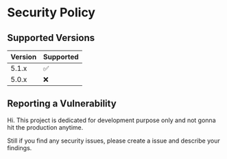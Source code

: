 # Security Policy

## Supported Versions

| Version | Supported          |
| ------- | ------------------ |
| 5.1.x   | :white_check_mark: |
| 5.0.x   | :x:                |

## Reporting a Vulnerability

Hi. This project is dedicated for development purpose only and not gonna hit the production anytime.

Still if you find any security issues, please create a issue and describe your findings.
